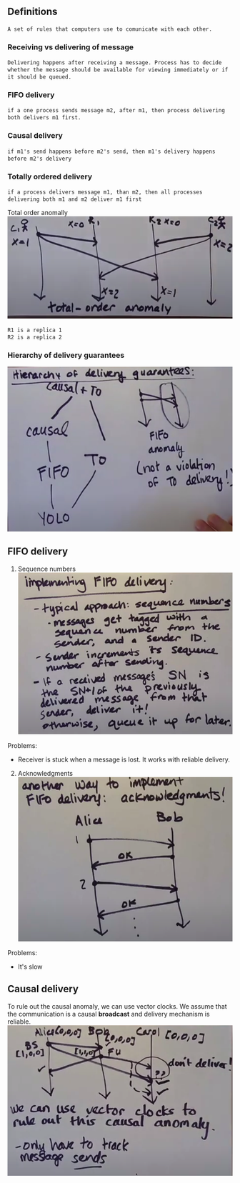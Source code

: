 ## Definitions

```
A set of rules that computers use to comunicate with each other.
```

### Receiving vs delivering of message
```
Delivering happens after receiving a message. Process has to decide whether the message should be available for viewing immediately or if it should be queued.
```

### FIFO delivery

```
if a one process sends message m2, after m1, then process delivering both delivers m1 first.
```

### Causal delivery

```
if m1's send happens before m2's send, then m1's delivery happens before m2's delivery
```

### Totally ordered delivery

```
if a process delivers message m1, than m2, then all processes delivering both m1 and m2 deliver m1 first
```

Total order anomally 
![alt_text](images/total_order_anomaly.png "image_tooltip")
```
R1 is a replica 1
R2 is a replica 2
```

### Hierarchy of delivery guarantees
![alt_text](images/hierarchy.png "image_tooltip")

## FIFO delivery

1. Sequence numbers
![alt_text](images/fifo_1.png "image_tooltip")

Problems:
- Receiver is stuck when a message is lost. It works with reliable delivery.

2. Acknowledgments
![alt_text](images/fifo_2.png "image_tooltip")

Problems:
- It's slow

## Causal delivery

To rule out the causal anomaly, we can use vector clocks. We assume that the communication is a causal <strong>broadcast</strong> and delivery mechanism is reliable.
![alt_text](images/causal_delivery_vector_clocks.png "image_tooltip")


